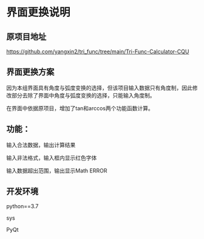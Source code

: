 # 界面更换说明

## 原项目地址

https://github.com/yangxin2/tri_func/tree/main/Tri-Func-Calculator-CQU

## 界面更换方案

因为本组界面具有角度与弧度变换的选择，但该项目输入数据只有角度制，因此修改部分去除了界面中角度与弧度变换的选择，只能输入角度制。

在界面中依据原项目，增加了tan和arccos两个功能函数计算。

## 功能：

输入合法数据，输出计算结果

输入非法格式，输入框内显示红色字体

输入数据超出范围，输出显示Math ERROR

## 开发环境

python==3.7

sys

PyQt
